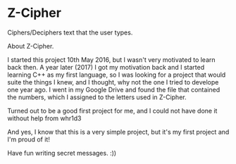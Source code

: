 # Z-Cipher
Ciphers/Deciphers text that the user types. 

About Z-Cipher.

I started this project 10th May 2016, but I wasn't very motivated to learn back then.
A year later (2017) I got my motivation back and I started learning C++ as my first language, so I was
looking for a project that would suite the things I knew, and I thought, why not the one I tried to
develope one year ago. I went in my Google Drive and found the file that contained the numbers, which
I assigned to the letters used in Z-Cipher.  

Turned out to be a good first project for me, and I could not have done it without help from whr1d3

And yes, I know that this is a very simple project, but it's my first project
and I'm proud of it! 

Have fun writing secret messages. :)) 
